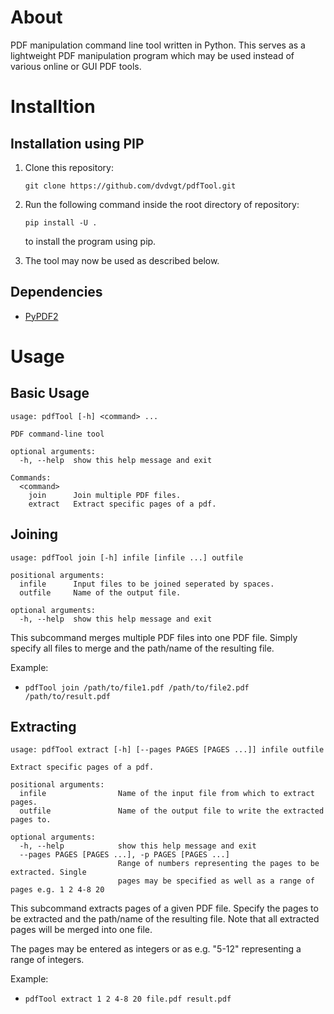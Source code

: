 # About
PDF manipulation command line tool written in Python. This serves as a lightweight PDF manipulation program which may be used instead of various online or GUI PDF tools.

# Installtion

## Installation using PIP

1. Clone this repository:

    `git clone https://github.com/dvdvgt/pdfTool.git`
2. Run the following command inside the root directory of repository:

    `pip install -U .`
    
    to install the program using pip.
3. The tool may now be used as described below.

## Dependencies

- [PyPDF2](https://pypi.org/project/PyPDF2/)

# Usage

## Basic Usage

```
usage: pdfTool [-h] <command> ...

PDF command-line tool

optional arguments:
  -h, --help  show this help message and exit

Commands:
  <command>
    join      Join multiple PDF files.
    extract   Extract specific pages of a pdf.
```
## Joining

```
usage: pdfTool join [-h] infile [infile ...] outfile

positional arguments:
  infile      Input files to be joined seperated by spaces.
  outfile     Name of the output file.

optional arguments:
  -h, --help  show this help message and exit
```

This subcommand merges multiple PDF files into one PDF file. Simply specify all files to merge and the path/name of the resulting file.

Example: 
- `pdfTool join /path/to/file1.pdf /path/to/file2.pdf /path/to/result.pdf`

## Extracting

```
usage: pdfTool extract [-h] [--pages PAGES [PAGES ...]] infile outfile

Extract specific pages of a pdf.

positional arguments:
  infile                Name of the input file from which to extract pages.
  outfile               Name of the output file to write the extracted pages to.

optional arguments:
  -h, --help            show this help message and exit
  --pages PAGES [PAGES ...], -p PAGES [PAGES ...]
                        Range of numbers representing the pages to be extracted. Single
                        pages may be specified as well as a range of pages e.g. 1 2 4-8 20
```

This subcommand extracts pages of a given PDF file. Specify the pages to be extracted and the path/name of the resulting file. Note that all extracted pages will be merged into one file.

The pages may be entered as integers or as e.g. "5-12" representing a range of integers.

Example: 
- `pdfTool extract 1 2 4-8 20 file.pdf result.pdf`

